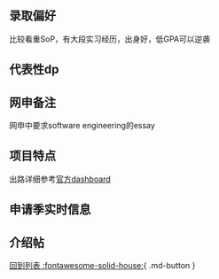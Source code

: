 ## 录取偏好
比较看重SoP，有大段实习经历，出身好，低GPA可以逆袭
## 代表性dp

## 网申备注
网申中要求software engineering的essay
## 项目特点
出路详细参考[官方dashboard](https://www.cmu.edu/career/outcomes/post-grad-dashboard.html)
## 申请季实时信息

## 介绍帖

[回到列表 :fontawesome-solid-house:](选校梯度.md){ .md-button }
